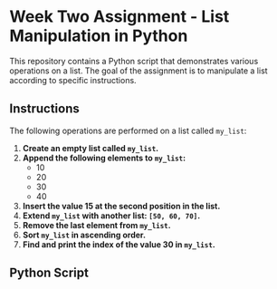 # Week Two Assignment - List Manipulation in Python

This repository contains a Python script that demonstrates various operations on a list. The goal of the assignment is to manipulate a list according to specific instructions.

## Instructions

The following operations are performed on a list called `my_list`:

1. **Create an empty list called `my_list`.**
2. **Append the following elements to `my_list`:**
   - 10
   - 20
   - 30
   - 40
3. **Insert the value 15 at the second position in the list.**
4. **Extend `my_list` with another list: `[50, 60, 70]`.**
5. **Remove the last element from `my_list`.**
6. **Sort `my_list` in ascending order.**
7. **Find and print the index of the value 30 in `my_list`.**

## Python Script

